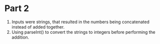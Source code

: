 # Part 2

1. Inputs were strings, that resulted in the numbers being concatenated instead of added together.
2. Using parseInt() to convert the strings to integers before performing the addition.
